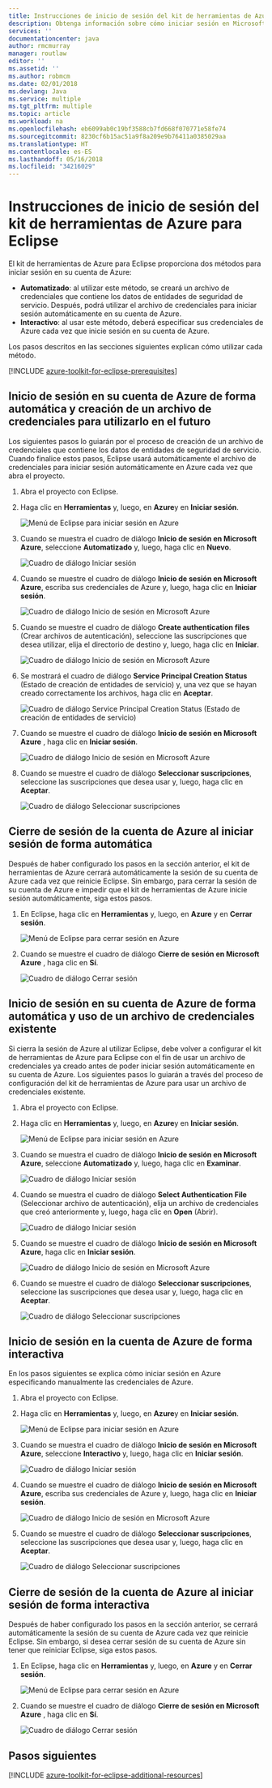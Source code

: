 ```yaml
---
title: Instrucciones de inicio de sesión del kit de herramientas de Azure para Eclipse
description: Obtenga información sobre cómo iniciar sesión en Microsoft Azure utilizando el Kit de herramientas de Azure para Eclipse.
services: ''
documentationcenter: java
author: rmcmurray
manager: routlaw
editor: ''
ms.assetid: ''
ms.author: robmcm
ms.date: 02/01/2018
ms.devlang: Java
ms.service: multiple
ms.tgt_pltfrm: multiple
ms.topic: article
ms.workload: na
ms.openlocfilehash: eb6099ab0c19bf3588cb7fd668f070771e58fe74
ms.sourcegitcommit: 8230cf6b15ac51a9f8a209e9b76411a0385029aa
ms.translationtype: HT
ms.contentlocale: es-ES
ms.lasthandoff: 05/16/2018
ms.locfileid: "34216029"
---
```

# <a name="azure-sign-in-instructions-for-the-azure-toolkit-for-eclipse"></a>Instrucciones de inicio de sesión del kit de herramientas de Azure para Eclipse

El kit de herramientas de Azure para Eclipse proporciona dos métodos para iniciar sesión en su cuenta de Azure:

  * **Automatizado**: al utilizar este método, se creará un archivo de credenciales que contiene los datos de entidades de seguridad de servicio. Después, podrá utilizar el archivo de credenciales para iniciar sesión automáticamente en su cuenta de Azure.
  * **Interactivo**: al usar este método, deberá especificar sus credenciales de Azure cada vez que inicie sesión en su cuenta de Azure.

Los pasos descritos en las secciones siguientes explican cómo utilizar cada método.

[!INCLUDE [azure-toolkit-for-eclipse-prerequisites](../includes/azure-toolkit-for-eclipse-prerequisites.md)]

## <a name="signing-into-your-azure-account-automatically-and-creating-a-credentials-file-to-use-in-the-future"></a>Inicio de sesión en su cuenta de Azure de forma automática y creación de un archivo de credenciales para utilizarlo en el futuro

Los siguientes pasos lo guiarán por el proceso de creación de un archivo de credenciales que contiene los datos de entidades de seguridad de servicio. Cuando finalice estos pasos, Eclipse usará automáticamente el archivo de credenciales para iniciar sesión automáticamente en Azure cada vez que abra el proyecto.

1. Abra el proyecto con Eclipse.

1. Haga clic en **Herramientas** y, luego, en **Azure**y en **Iniciar sesión**.

   ![Menú de Eclipse para iniciar sesión en Azure][A01]

1. Cuando se muestra el cuadro de diálogo **Inicio de sesión en Microsoft Azure**, seleccione **Automatizado** y, luego, haga clic en **Nuevo**.

   ![Cuadro de diálogo Iniciar sesión][A02]

1. Cuando se muestre el cuadro de diálogo **Inicio de sesión en Microsoft Azure**, escriba sus credenciales de Azure y, luego, haga clic en **Iniciar sesión**.

   ![Cuadro de diálogo Inicio de sesión en Microsoft Azure][A03]

1. Cuando se muestre el cuadro de diálogo **Create authentication files** (Crear archivos de autenticación), seleccione las suscripciones que desea utilizar, elija el directorio de destino y, luego, haga clic en **Iniciar**.

   ![Cuadro de diálogo Inicio de sesión en Microsoft Azure][A04]

1. Se mostrará el cuadro de diálogo **Service Principal Creation Status** (Estado de creación de entidades de servicio) y, una vez que se hayan creado correctamente los archivos, haga clic en **Aceptar**.

   ![Cuadro de diálogo Service Principal Creation Status (Estado de creación de entidades de servicio)][A05]

1. Cuando se muestre el cuadro de diálogo **Inicio de sesión en Microsoft Azure** , haga clic en **Iniciar sesión**.

   ![Cuadro de diálogo Inicio de sesión en Microsoft Azure][A06]

1. Cuando se muestre el cuadro de diálogo **Seleccionar suscripciones**, seleccione las suscripciones que desea usar y, luego, haga clic en **Aceptar**.

   ![Cuadro de diálogo Seleccionar suscripciones][A07]

## <a name="signing-out-of-your-azure-account-when-you-signed-in-automatically"></a>Cierre de sesión de la cuenta de Azure al iniciar sesión de forma automática

Después de haber configurado los pasos en la sección anterior, el kit de herramientas de Azure cerrará automáticamente la sesión de su cuenta de Azure cada vez que reinicie Eclipse. Sin embargo, para cerrar la sesión de su cuenta de Azure e impedir que el kit de herramientas de Azure inicie sesión automáticamente, siga estos pasos.

1. En Eclipse, haga clic en **Herramientas** y, luego, en **Azure** y en **Cerrar sesión**.

   ![Menú de Eclipse para cerrar sesión en Azure][L01]

1. Cuando se muestre el cuadro de diálogo **Cierre de sesión en Microsoft Azure** , haga clic en **Sí**.

   ![Cuadro de diálogo Cerrar sesión][L03]

## <a name="signing-into-your-azure-account-automatically-using-a-credentials-file-which-you-have-already-created"></a>Inicio de sesión en su cuenta de Azure de forma automática y uso de un archivo de credenciales existente

Si cierra la sesión de Azure al utilizar Eclipse, debe volver a configurar el kit de herramientas de Azure para Eclipse con el fin de usar un archivo de credenciales ya creado antes de poder iniciar sesión automáticamente en su cuenta de Azure. Los siguientes pasos lo guiarán a través del proceso de configuración del kit de herramientas de Azure para usar un archivo de credenciales existente.

1. Abra el proyecto con Eclipse.

1. Haga clic en **Herramientas** y, luego, en **Azure**y en **Iniciar sesión**.

   ![Menú de Eclipse para iniciar sesión en Azure][A01]

1. Cuando se muestra el cuadro de diálogo **Inicio de sesión en Microsoft Azure**, seleccione **Automatizado** y, luego, haga clic en **Examinar**.

   ![Cuadro de diálogo Iniciar sesión][A02]

1. Cuando se muestra el cuadro de diálogo **Select Authentication File** (Seleccionar archivo de autenticación), elija un archivo de credenciales que creó anteriormente y, luego, haga clic en **Open** (Abrir).

   ![Cuadro de diálogo Iniciar sesión][A08]

1. Cuando se muestre el cuadro de diálogo **Inicio de sesión en Microsoft Azure**, haga clic en **Iniciar sesión**.

   ![Cuadro de diálogo Inicio de sesión en Microsoft Azure][A06]

1. Cuando se muestre el cuadro de diálogo **Seleccionar suscripciones**, seleccione las suscripciones que desea usar y, luego, haga clic en **Aceptar**.

   ![Cuadro de diálogo Seleccionar suscripciones][A07]

## <a name="signing-into-your-azure-account-interactively"></a>Inicio de sesión en la cuenta de Azure de forma interactiva

En los pasos siguientes se explica cómo iniciar sesión en Azure especificando manualmente las credenciales de Azure.

1. Abra el proyecto con Eclipse.

1. Haga clic en **Herramientas** y, luego, en **Azure**y en **Iniciar sesión**.

   ![Menú de Eclipse para iniciar sesión en Azure][I01]

1. Cuando se muestra el cuadro de diálogo **Inicio de sesión en Microsoft Azure**, seleccione **Interactivo** y, luego, haga clic en **Iniciar sesión**.

   ![Cuadro de diálogo Iniciar sesión][I02]

1. Cuando se muestre el cuadro de diálogo **Inicio de sesión en Microsoft Azure**, escriba sus credenciales de Azure y, luego, haga clic en **Iniciar sesión**.

   ![Cuadro de diálogo Inicio de sesión en Microsoft Azure][I03]

1. Cuando se muestre el cuadro de diálogo **Seleccionar suscripciones**, seleccione las suscripciones que desea usar y, luego, haga clic en **Aceptar**.

   ![Cuadro de diálogo Seleccionar suscripciones][I04]

## <a name="signing-out-of-your-azure-account-when-you-signed-in-interactively"></a>Cierre de sesión de la cuenta de Azure al iniciar sesión de forma interactiva

Después de haber configurado los pasos en la sección anterior, se cerrará automáticamente la sesión de su cuenta de Azure cada vez que reinicie Eclipse. Sin embargo, si desea cerrar sesión de su cuenta de Azure sin tener que reiniciar Eclipse, siga estos pasos.

1. En Eclipse, haga clic en **Herramientas** y, luego, en **Azure** y en **Cerrar sesión**.

   ![Menú de Eclipse para cerrar sesión en Azure][L01]

1. Cuando se muestre el cuadro de diálogo **Cierre de sesión en Microsoft Azure** , haga clic en **Sí**.

   ![Cuadro de diálogo Cerrar sesión][L02]

## <a name="next-steps"></a>Pasos siguientes

[!INCLUDE [azure-toolkit-for-eclipse-additional-resources](../includes/azure-toolkit-for-eclipse-additional-resources.md)]

<!-- URL List -->


<!-- IMG List -->

[I01]: media/azure-toolkit-for-eclipse-sign-in-instructions/I01.png
[I02]: media/azure-toolkit-for-eclipse-sign-in-instructions/I02.png
[I03]: media/azure-toolkit-for-eclipse-sign-in-instructions/I03.png
[I04]: media/azure-toolkit-for-eclipse-sign-in-instructions/I04.png

[A01]: media/azure-toolkit-for-eclipse-sign-in-instructions/A01.png
[A02]: media/azure-toolkit-for-eclipse-sign-in-instructions/A02.png
[A03]: media/azure-toolkit-for-eclipse-sign-in-instructions/A03.png
[A04]: media/azure-toolkit-for-eclipse-sign-in-instructions/A04.png
[A05]: media/azure-toolkit-for-eclipse-sign-in-instructions/A05.png
[A06]: media/azure-toolkit-for-eclipse-sign-in-instructions/A06.png
[A07]: media/azure-toolkit-for-eclipse-sign-in-instructions/A07.png
[A08]: media/azure-toolkit-for-eclipse-sign-in-instructions/A08.png

[L01]: media/azure-toolkit-for-eclipse-sign-in-instructions/L01.png
[L02]: media/azure-toolkit-for-eclipse-sign-in-instructions/L02.png
[L03]: media/azure-toolkit-for-eclipse-sign-in-instructions/L03.png
